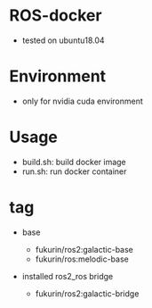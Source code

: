 # ROS-docker
- tested on ubuntu18.04 

# Environment
- only for nvidia cuda environment

# Usage
- build.sh: build docker image
- run.sh: run docker container

# tag
- base
  - fukurin/ros2:galactic-base
  - fukurin/ros:melodic-base

- installed ros2_ros bridge
  - fukurin/ros2:galactic-bridge